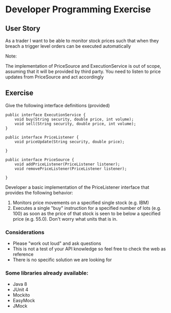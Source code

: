 # Developer Programming Exercise

## User Story

As a trader I want to be able to monitor stock prices such that when they breach a trigger level orders can be executed automatically

Note:

The implementation of PriceSource and ExecutionService is out of scope, assuming that it will be provided by third party.
You need to listen to price updates from PriceSource and act accordingly

## Exercise

Give the following interface definitions (provided)

```
public interface ExecutionService {
	void buy(String security, double price, int volume);
	void sell(String security, double price, int volume);
}
```

```
public interface PriceListener {
	void priceUpdate(String security, double price);

}
```

```
public interface PriceSource {
	void addPriceListener(PriceListener listener);
	void removePriceListener(PriceListener listener);

}
```

Developer a basic implementation of the PriceListener interface that provides the following behavior:

1. Monitors price movements on a specified single stock (e.g. IBM)
2. Executes a single "buy" instruction for a specified number of lots (e.g. 100) as soon as the price of that stock is seen to be below a specified price (e.g. 55.0). Don't worry what units that is in.

### Considerations 

* Please "work out loud" and ask questions
* This is not a test of your API knowledge so feel free to check the web as reference
* There is no specific solution we are looking for 

### Some libraries already available:

* Java 8
* JUnit 4
* Mockito 
* EasyMock
* JMock
